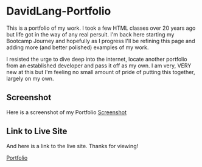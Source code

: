 # DavidLang-Portfolio
This is a portfolio of my work.  I took a few HTML classes over 20 years ago but life got in the way of any real persuit.  I'm back here starting my Bootcamp Journey and hopefully as I progress I'll be refining this page and adding more (and better polished) examples of my work.

I resisted the urge to dive deep into the internet, locate another portfolio from an established developer and pass it off as my own.  I am very, VERY new at this but I'm feeling no small amount of pride of putting this together, largely on my own.

## Screenshot
Here is a screenshot of my Portfolio
[Screenshot](screenshot.png "Screenshot")



## Link to Live Site
And here is a link to the live site.  Thanks for viewing!

[Portfolio](https://davidlang72.github.io/dl-portfolio/)
